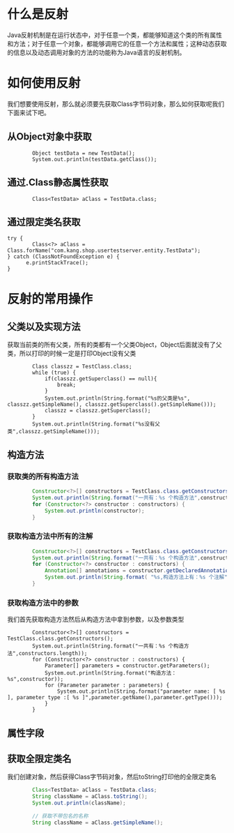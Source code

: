 # 什么是反射

​			Java反射机制是在运行状态中，对于任意一个类，都能够知道这个类的所有属性和方法；对于任意一个对象，都能够调用它的任意一个方法和属性；这种动态获取的信息以及动态调用对象的方法的功能称为Java语言的反射机制。

# 如何使用反射

​			我们想要使用反射，那么就必须要先获取Class字节码对象，那么如何获取呢我们下面来试下吧。

## 从Object对象中获取

```
        Object testData = new TestData();
        System.out.println(testData.getClass());
```

## 通过.Class静态属性获取

```
        Class<TestData> aClass = TestData.class;
```

## 通过限定类名获取

```
try {
  		Class<?> aClass = Class.forName("com.kang.shop.usertestserver.entity.TestData");
} catch (ClassNotFoundException e) {
      e.printStackTrace();
}
```

# 反射的常用操作

## 父类以及实现方法

获取当前类的所有父类，所有的类都有一个父类Object，Object后面就没有了父类，所以打印的时候一定是打印Object没有父类

```
        Class classzz = TestClass.class;
        while (true) {
            if(classzz.getSuperclass() == null){
                break;
            }
            System.out.println(String.format("%s的父类是%s", classzz.getSimpleName(), classzz.getSuperclass().getSimpleName()));
            classzz = classzz.getSuperclass();
        }
        System.out.println(String.format("%s没有父类",classzz.getSimpleName()));
```



## 构造方法

### 获取类的所有构造方法

```java
        Constructor<?>[] constructors = TestClass.class.getConstructors();
        System.out.println(String.format("一共有：%s 个构造方法",constructors.length));
        for (Constructor<?> constructor : constructors) {
            System.out.println(constructor);
        }
```

### 获取构造方法中所有的注解

```java
        Constructor<?>[] constructors = TestClass.class.getConstructors();
        System.out.println(String.format("一共有：%s 个构造方法",constructors.length));
        for (Constructor<?> constructor : constructors) {
            Annotation[] annotations = constructor.getDeclaredAnnotations();
            System.out.println(String.format( "%s,构造方法上有：%s 个注解",constructor.toString(),annotations.length));
        }
```



### 获取构造方法中的参数

我们首先获取构造方法然后从构造方法中拿到参数，以及参数类型

```
        Constructor<?>[] constructors = TestClass.class.getConstructors();
        System.out.println(String.format("一共有：%s 个构造方法",constructors.length));
        for (Constructor<?> constructor : constructors) {
            Parameter[] parameters = constructor.getParameters();
            System.out.println(String.format("构造方法：%s",constructor));
            for (Parameter parameter : parameters) {
                System.out.println(String.format("parameter name: [ %s ], parameter type :[ %s ]",parameter.getName(),parameter.getType()));
            }
        }
```



## 属性字段



## 获取全限定类名

​			我们创建对象，然后获得Class字节码对象，然后toString打印他的全限定类名

```java
        Class<TestData> aClass = TestData.class;
        String className = aClass.toString();
        System.out.println(className);
        
        // 获取不带包名的名称
        String className = aClass.getSimpleName();
```

